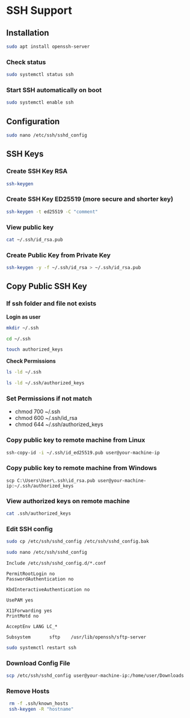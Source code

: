 # SSH Support

## Installation

```sh
sudo apt install openssh-server
```

### Check status

```sh
sudo systemctl status ssh
```

### Start SSH automatically on boot

```sh
sudo systemctl enable ssh
```

## Configuration

```sh
sudo nano /etc/ssh/sshd_config
```

## SSH Keys

### Create SSH Key RSA

```sh
ssh-keygen
```

### Create SSH Key ED25519 (more secure and shorter key)

```sh
ssh-keygen -t ed25519 -C "comment"
```

### View public key

```sh
cat ~/.ssh/id_rsa.pub
```

### Create Public Key from Private Key

```sh
ssh-keygen -y -f ~/.ssh/id_rsa > ~/.ssh/id_rsa.pub
```

## Copy Public SSH Key

### If ssh folder and file not exists

**Login as user**

```sh
mkdir ~/.ssh
```

```sh
cd ~/.ssh
```

```sh
touch authorized_keys
```

**Check Permissions**

```sh
ls -ld ~/.ssh
```

```sh
ls -ld ~/.ssh/authorized_keys
```

### Set Permissions if not match

- chmod 700 ~/.ssh
- chmod 600 ~/.ssh/id_rsa
- chmod 644 ~/.ssh/authorized_keys

### Copy public key to remote machine from Linux

```sh
ssh-copy-id -i ~/.ssh/id_ed25519.pub user@your-machine-ip
```

### Copy public key to remote machine from Windows

```
scp C:\Users\User\.ssh\id_rsa.pub user@your-machine-ip:~/.ssh/authorized_keys
```

### View authorized keys on remote machine

```sh
cat .ssh/authorized_keys
```

### Edit SSH config

```sh
sudo cp /etc/ssh/sshd_config /etc/ssh/sshd_config.bak
```

```sh
sudo nano /etc/ssh/sshd_config
```

```config
Include /etc/ssh/sshd_config.d/*.conf

PermitRootLogin no
PasswordAuthentication no

KbdInteractiveAuthentication no

UsePAM yes

X11Forwarding yes
PrintMotd no

AcceptEnv LANG LC_*

Subsystem       sftp    /usr/lib/openssh/sftp-server
```

```sh
sudo systemctl restart ssh
```

### Download Config File

```sh
scp /etc/ssh/sshd_config user@your-machine-ip:/home/user/Downloads
```

### Remove Hosts

```sh
 rm -f .ssh/known_hosts
 ssh-keygen -R "hostname"
```
